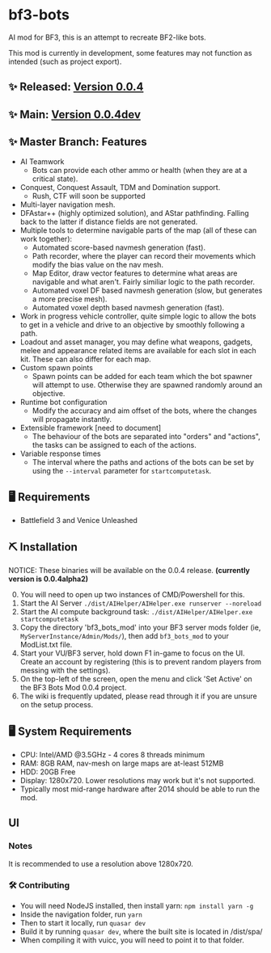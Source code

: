 # bf3-bots
AI mod for BF3, this is an attempt to recreate BF2-like bots.

This mod is currently in development, some features may not function as intended (such as project export).



## ✨ Released: [Version 0.0.4](https://github.com/SquarerFive/bf3-bots/releases/tag/0.0.4)

## ✨ Main: [Version 0.0.4dev](https://github.com/SquarerFive/bf3-bots/tree/main)

## ✨ Master Branch: Features
- AI Teamwork
    - Bots can provide each other ammo or health (when they are at a critical state).
- Conquest, Conquest Assault, TDM and Domination support. 
    - Rush, CTF will soon be supported
- Multi-layer navigation mesh.
- DFAstar++ (highly optimized solution), and AStar pathfinding. Falling back to the latter if distance fields are not generated.
- Multiple tools to determine navigable parts of the map (all of these can work together):
    - Automated score-based navmesh generation (fast).
    - Path recorder, where the player can record their movements which modify the bias value on the nav mesh.
    - Map Editor, draw vector features to determine what areas are navigable and what aren't. Fairly similiar logic to the path recorder.
    - Automated voxel DF based navmesh generation (slow, but generates a more precise mesh).
    - Automated voxel depth based navmesh generation (fast).
- Work in progress vehicle controller, quite simple logic to allow the bots to get in a vehicle and drive to an objective by smoothly following a path.
- Loadout and asset manager, you may define what weapons, gadgets, melee and appearance related items are available for each slot in each kit. These can also differ for each map.
- Custom spawn points
    - Spawn points can be added for each team which the bot spawner will attempt to use. Otherwise they are spawned randomly around an objective.
- Runtime bot configuration
    - Modify the accuracy and aim offset of the bots, where the changes will propagate instantly.
- Extensible framework [need to document]
    - The behaviour of the bots are separated into "orders" and "actions", the tasks can be assigned to each of the actions. 
- Variable response times
    - The interval where the paths and actions of the bots can be set by using the `--interval` parameter for `startcomputetask`.

## 🖥 Requirements
- Battlefield 3 and Venice Unleashed

## ⛏ Installation
NOTICE: These binaries will be available on the 0.0.4 release. **(currently version is 0.0.4alpha2)**

0. You will need to open up two instances of CMD/Powershell for this.
1. Start the AI Server ```./dist/AIHelper/AIHelper.exe runserver --noreload```
2. Start the AI compute background task: ```./dist/AIHelper/AIHelper.exe startcomputetask```
3. Copy the directory 'bf3_bots_mod' into your BF3 server mods folder (ie, `MyServerInstance/Admin/Mods/`), then add `bf3_bots_mod` to your ModList.txt file.
4. Start your VU/BF3 server, hold down F1 in-game to focus on the UI. Create an account by registering (this is to prevent random players from messing with the settings).
5. On the top-left of the screen, open the menu and click 'Set Active' on the BF3 Bots Mod 0.0.4 project.
6. The wiki is frequently updated, please read through it if you are unsure on the setup process.

## 🖥 System Requirements
- CPU: Intel/AMD @3.5GHz - 4 cores 8 threads minimum
- RAM: 8GB RAM, nav-mesh on large maps are at-least 512MB
- HDD: 20GB Free
- Display: 1280x720. Lower resolutions may work but it's not supported.
- Typically most mid-range hardware after 2014 should be able to run the mod.


## UI
### Notes
It is recommended to use a resolution above 1280x720.
### 🛠 Contributing
- You will need NodeJS installed, then install yarn: `npm install yarn -g`
- Inside the navigation folder, run `yarn`
- Then to start it locally, run `quasar dev`
- Build it by running `quasar dev`, where the built site is located in /dist/spa/
- When compiling it with vuicc, you will need to point it to that folder.

